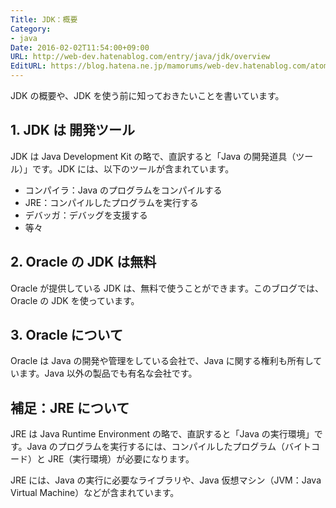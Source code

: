 ```yaml
---
Title: JDK：概要
Category:
- java
Date: 2016-02-02T11:54:00+09:00
URL: http://web-dev.hatenablog.com/entry/java/jdk/overview
EditURL: https://blog.hatena.ne.jp/mamorums/web-dev.hatenablog.com/atom/entry/10328749687178884011
---
```


JDK の概要や、JDK を使う前に知っておきたいことを書いています。

## 1. JDK は 開発ツール
JDK は Java Development Kit の略で、直訳すると「Java の開発道具（ツール）」です。JDK には、以下のツールが含まれています。

- コンパイラ：Java のプログラムをコンパイルする
- JRE：コンパイルしたプログラムを実行する
- デバッガ：デバッグを支援する
- 等々


## 2. Oracle の JDK は無料
Oracle が提供している JDK は、無料で使うことができます。このブログでは、Oracle の JDK を使っています。


## 3. Oracle について
Oracle は Java の開発や管理をしている会社で、Java に関する権利も所有しています。Java 以外の製品でも有名な会社です。


## 補足：JRE について
JRE は Java Runtime Environment の略で、直訳すると「Java の実行環境」です。Java のプログラムを実行するには、コンパイルしたプログラム（バイトコード）と JRE（実行環境）が必要になります。

JRE には、Java の実行に必要なライブラリや、Java 仮想マシン（JVM：Java Virtual Machine）などが含まれています。
